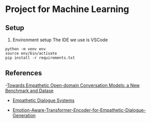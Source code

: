 # Project for Machine Learning
## Setup
1. Environment setup
The IDE we use is VSCode
```
python -m venv env
source env/bin/activate
pip install -r requirements.txt
```


## References

-[Towards Empathetic Open-domain Conversation Models: a New
Benchmark and Datase](https://arxiv.org/pdf/1811.00207)
- [Empathetic Dialogue Systems](https://pdf.sciencedirectassets.com/272144/1-s2.0-S1566253520X00078/1-s2.0-S1566253520303092/main.pdf?X-Amz-Security-Token=IQoJb3JpZ2luX2VjEOz%2F%2F%2F%2F%2F%2F%2F%2F%2F%2FwEaCXVzLWVhc3QtMSJHMEUCIQCzzypXzwUOduaW6SJibDnXSFGStlivIG1QEjrUHpqoCgIgYs0UI21E3lVccmCcj6WADtNVYFmW06SXz471DoyUeDAqvAUI1f%2F%2F%2F%2F%2F%2F%2F%2F%2F%2FARAFGgwwNTkwMDM1NDY4NjUiDNSi0%2FM6U3ns6UcKqiqQBVrhW6s%2Brx2eCjsBnBYrr8mMW1rufTbHRFKpdvK6mANo3LUFO0o04FnfoRHLgnre%2BVP930zLc2dFOu4xp3%2F9fEQUqxX2Ke%2BIPlXr0US0LWk2zfjHvnGg2uPKAEaVlz1bT6e4ijvFm8Yq%2B0l4bePNxcVkinF7OnFsHBsiaymhr5am6oRVsV0KU9X1%2FUwzcpajVXhvsFTKyAMGa6fZliz2JmXKekWQhIEEKrtyXBSKrtzwMTLYHvbH174m1txCotbSDon6wxmSJ5wAqb8rjyKc%2BE%2FpzEATjhmnZdG6FNd9xwjVE5TfzvcpXEns8lK3o%2FQrajfp33YO13JncaPAHK9SMKD%2F8%2FHYQR9f%2BLUESF4XSc6x%2FrK3osxz2dsBY%2F73hX6joMeGyU4YHxLvKCTjnqhc3aI0%2FpSLdJcrA5cU7e7lhYZxCLsho3zEu4D856%2FgW%2BKPWZT4hc9DkiR3lwL7oOXB5eXdiPIylL4ptA05evmbgqSOqiNveRuU8rFKhJAqToW8aLn3gqDayHNue4%2BdGGEidC5a8FXE0hu%2FZjbrLhNtcDppAWIOBRjNp%2ByMidOYg6K1x3sqpl6ZL0s0KJFX3GgLiVrb%2BmFFVzIMNmKmzzBlXPMjJLkYl7zIJ9oy6E%2BVF9ccoS6Rab1c97OQFbNKYxu6xIKiSAaKmSelADZcFVqW2emmNftXqKgfCYHt6V92rhhTjuo9Oe8QNBWDThdVTe2aCx00eKwX98G4SHMr0WK5cuxNnqmle1REJHtWOH0PJMYUYK%2Ftkl5sQD%2B5K2LtGW%2FS369sOLS76H%2BjvQMdfrWEPCuqRdAZ29bSerltedG%2Fssn%2BlFltE0drfNHU73KjfCQIyyh8nBQ0SethaKTAbetp%2FgKaMPDXjrwGOrEBYeihJ6TFXMbW3XzriFBTCXUXUBu%2FtqpR1vGRzUyNqt2vMmd6j3OTI35ev7dpGeD3dLW%2B4ekGtLSWd7X5uTy8oEoqDqfNIxgSvh62rAOP%2FYjdt3r0zadm2DZ%2B5a%2FyuO5wg8hQ4%2BQu0lVCHO7eUT9Bbv2pMwJcrB8CYwr6NxnrSqTfuC5BY5YoA3qY0egCdlUYf%2FgaHNWYKzypPGvT2cXd2B9Pq5JVQJO9Y7x5KKe3R4Rr&X-Amz-Algorithm=AWS4-HMAC-SHA256&X-Amz-Date=20250112T122130Z&X-Amz-SignedHeaders=host&X-Amz-Expires=300&X-Amz-Credential=ASIAQ3PHCVTYWC7WA32Y%2F20250112%2Fus-east-1%2Fs3%2Faws4_request&X-Amz-Signature=48fcb6cfb00b2a55ce3bd258dd045c450cd5e4728b1c6ebbe5b67fa7c6ed488a&hash=7e3d0a45be956ccbcc3fc842781e0feafc0821a53f25bbc5fa8ea09a00935afd&host=68042c943591013ac2b2430a89b270f6af2c76d8dfd086a07176afe7c76c2c61&pii=S1566253520303092&tid=spdf-7afa8ef5-26b7-4018-809e-f9f455a40a22&sid=16b13abc719cf3489b9ace74c05c8cb7c013gxrqb&type=client&tsoh=d3d3LnNjaWVuY2VkaXJlY3QuY29t&ua=1e03585f500052025705&rr=900d1b4d6924e52a&cc=de)

- [Emotion-Aware-Transformer-Encoder-for-Empathetic-Dialogue-Generation](https://github.com/r9729104234/Emotion-Aware-Transformer-Encoder-for-Empathetic-Dialogue-Generation/tree/main)